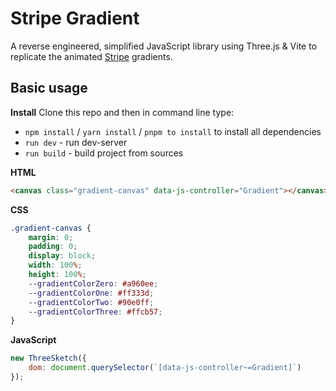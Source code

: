 # Stripe Gradient

A reverse engineered, simplified JavaScript library using Three.js & Vite to replicate the animated [Stripe](https://stripe.com/) gradients.

## Basic usage

**Install**
Clone this repo and then in command line type:

- `npm install` / `yarn install` / `pnpm to install` to install all dependencies
- `run dev` - run dev-server
- `run build` - build project from sources

**HTML**

```html
<canvas class="gradient-canvas" data-js-controller="Gradient"></canvas>
```

**CSS**

```css
.gradient-canvas {
	margin: 0;
	padding: 0;
	display: block;
	width: 100%;
	height: 100%;
	--gradientColorZero: #a960ee;
	--gradientColorOne: #ff333d;
	--gradientColorTwo: #90e0ff;
	--gradientColorThree: #ffcb57;
}
```

**JavaScript**

```javascript
new ThreeSketch({
	dom: document.querySelector(`[data-js-controller~=Gradient]`)
});
```

